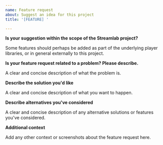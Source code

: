 ```yaml
---
name: Feature request
about: Suggest an idea for this project
title: '[FEATURE] '

---
```


**Is your suggestion within the scope of the Streamlab project?**

Some features should perhaps be added as part of the underlying player libraries, or in general externally to this project.

**Is your feature request related to a problem? Please describe.**

A clear and concise description of what the problem is.

**Describe the solution you'd like**

A clear and concise description of what you want to happen.

**Describe alternatives you've considered**

A clear and concise description of any alternative solutions or features you've considered.

**Additional context**

Add any other context or screenshots about the feature request here.
